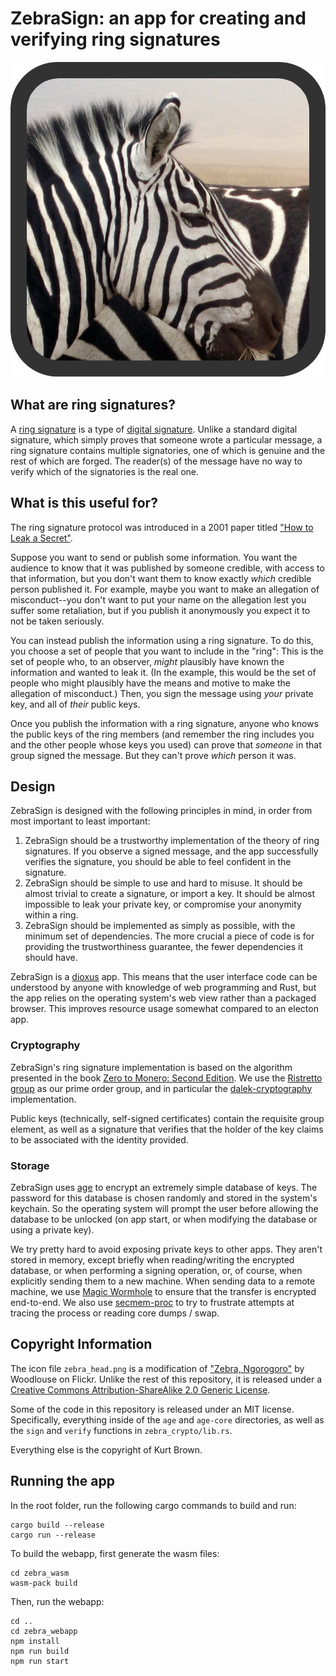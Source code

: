  # ZebraSign: an app for creating and verifying ring signatures
![](zebra_desktop/zebra_head.png)

## What are ring signatures?

A [ring signature](https://en.wikipedia.org/wiki/Ring_signature) is a type of [digital signature](https://en.wikipedia.org/wiki/Digital_signature). Unlike a standard digital signature, which simply proves that someone wrote a particular message, a ring signature contains multiple signatories, one of which is genuine and the rest of which are forged. The reader(s) of the message have no way to verify which of the signatories is the real one.

## What is this useful for?
The ring signature protocol was introduced in a 2001 paper titled ["How to Leak a Secret"](https://doi.org/10.1007%2F3-540-45682-1_32).

Suppose you want to send or publish some information. You want the audience to know that it was
published by someone credible, with access to that information, but you
don't want them to know exactly *which* credible person published it. For example, maybe you want to make an allegation of misconduct--you don't want to put your name on the allegation lest you suffer some retaliation, but if you publish it anonymously you expect it to not be taken seriously.

You can instead publish the information using a ring signature. To do this, you choose
a set of people that you want to include in the "ring": This is the set of
people who, to an observer, *might* plausibly have known the information and wanted to leak it. (In the example, this would be the set of people who might plausibly have the means and motive to make the allegation of misconduct.) Then, you
sign the message using *your* private key, and all of *their* public keys.

Once you publish the information with a ring signature, anyone who knows the
public keys of the ring members (and remember the ring includes you and the other people whose keys you used)
can prove that *someone* in that group signed the message. But they can't prove
*which* person it was.

## Design

ZebraSign is designed with the following principles in mind, in order from most
important to least important:

1. ZebraSign should be a trustworthy implementation of the theory of ring
   signatures. If you observe a signed message, and the app successfully
   verifies the signature, you should be able to feel confident in the
   signature.
2. ZebraSign should be simple to use and hard to misuse. It should be almost
   trivial to create a signature, or import a key. It should be almost
   impossible to leak your private key, or compromise your anonymity within a
   ring.
3. ZebraSign should be implemented as simply as possible, with the minimum set
   of dependencies. The more crucial a piece of code is for providing the
   trustworthiness guarantee, the fewer dependencies it should have.

ZebraSign is a [dioxus](https://dioxuslabs.com) app. This means that the user
interface code can be understood by anyone with knowledge of web programming
and Rust, but the app relies on the operating system's web view rather than a
packaged browser. This improves resource usage somewhat compared to an electon
app.

### Cryptography

ZebraSign's ring signature implementation is based on the algorithm presented
in the book [Zero to Monero: Second
Edition](https://www.getmonero.org/library/Zero-to-Monero-2-0-0.pdf).
We use the [Ristretto group](https://ristretto.group/) as our prime order
group, and in particular the [dalek-cryptography](https://dalek.rs/)
implementation.

Public keys (technically, self-signed certificates) contain the requisite group
element, as well as a signature that verifies that the holder of the key claims
to be associated with the identity provided.

### Storage

ZebraSign uses [age](https://github.com/FiloSottile/age) to encrypt an extremely
simple database of keys. The password for this database is chosen randomly and
stored in the system's keychain. So the operating system will prompt the user
before allowing the database to be unlocked (on app start, or when modifying
the database or using a private key).

We try pretty hard to avoid exposing private keys to other apps. They aren't
stored in memory, except briefly when reading/writing the encrypted database,
or when performing a signing operation, or, of course, when explicitly sending
them to a new machine. When sending data to a remote machine, we use [Magic
Wormhole](https://github.com/magic-wormhole/magic-wormhole.rs) to ensure that
the transfer is encrypted end-to-end. We also use
[secmem-proc](https://github.com/niluxv/secmem-proc) to try to frustrate
attempts at tracing the process or reading core dumps / swap.

## Copyright Information

The icon file `zebra_head.png` is a modification of ["Zebra, Ngorogoro"](https://www.flickr.com/photos/woodlouse/3990713395) by Woodlouse
on Flickr. Unlike the rest of this repository, it is released under a [Creative
Commons Attribution-ShareAlike 2.0 Generic
License](https://creativecommons.org/licenses/by-sa/2.0/).

Some of the code in this repository is released under an MIT license.
Specifically, everything inside of the `age` and `age-core` directories, as
well as the `sign` and `verify` functions in `zebra_crypto/lib.rs`.

Everything else is the copyright of Kurt Brown.

## Running the app
In the root folder, run the following cargo commands to build and run:
```
cargo build --release
cargo run --release
```

To build the webapp, first generate the wasm files:
```
cd zebra_wasm
wasm-pack build
```

Then, run the webapp:
```
cd ..
cd zebra_webapp
npm install
npm run build
npm run start
```
